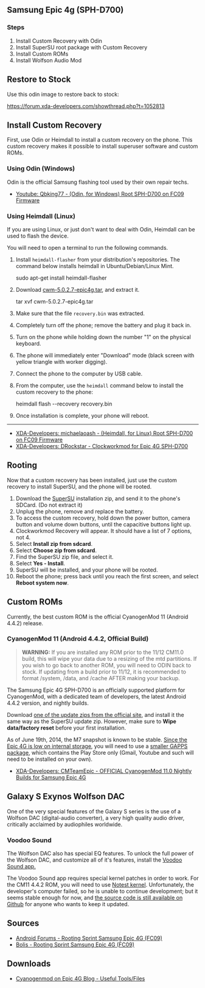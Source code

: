 ## Samsung Epic 4g (SPH-D700)

### Steps

1. Install Custom Recovery with Odin
2. Install SuperSU root package with Custom Recovery
3. Install Custom ROMs
4. Install Wolfson Audio Mod

## Restore to Stock

Use this odin image to restore back to stock:

https://forum.xda-developers.com/showthread.php?t=1052813

## Install Custom Recovery

First, use Odin or Heimdall to install a custom recovery on the phone. This custom recovery makes it possible to install superuser software and custom ROMs.

### Using Odin (Windows)

Odin is the official Samsung flashing tool used by their own repair techs.

* [Youtube: Qbking77 - (Odin, for Windows) Root SPH-D700 on FC09 Firmware](https://www.youtube.com/watch?v=C9eaCtiS0Bo)

### Using Heimdall (Linux)

If you are using Linux, or just don't want to deal with Odin, Heimdall can be used to flash the device.

You will need to open a terminal to run the following commands.

1. Install `heimdall-flasher` from your distribution's repositories. The command below installs heimdall in Ubuntu/Debian/Linux Mint.

    sudo apt-get install heimdall-flasher

2. Download [cwm-5.0.2.7-epic4g.tar](http://d-h.st/nIo), and extract it.

    tar xvf cwm-5.0.2.7-epic4g.tar

3. Make sure that the file `recovery.bin` was extracted.

4. Completely turn off the phone; remove the battery and plug it back in.

5. Turn on the phone while holding down the number "1" on the physical keyboard.

6. The phone will immediately enter "Download" mode (black screen with yellow triangle with worker digging).

7. Connect the phone to the computer by USB cable. 

8. From the computer, use the `heimdall` command below to install the custom recovery to the phone:

    heimdall flash --recovery recovery.bin

9. Once installation is complete, your phone will reboot.

---

* [XDA-Developers: michaelaoash - (Heimdall, for Linux) Root SPH-D700 on FC09 Firmware](http://forum.xda-developers.com/showthread.php?t=2356003)
* [XDA-Developers: DRockstar - Clockworkmod for Epic 4G SPH-D700](http://forum.xda-developers.com/showthread.php?t=1357655)

## Rooting

Now that a custom recovery has been installed, just use the custom recovery to install SuperSU, and the phone will be rooted.

1. Download the [SuperSU](http://download.chainfire.eu/supersu) installation zip, and send it to the phone's SDCard. (Do not extract it)
2. Unplug the phone, remove and replace the battery.
3. To access the custom recovery, hold down the power button, camera button and volume down buttons, until the capacitive buttons light up.
4. Clockworkmod Recovery will appear. It should have a list of 7 options, not 4.
5. Select **Install zip from sdcard**.
6. Select **Choose zip from sdcard**.
7. Find the SuperSU zip file, and select it.
8. Select **Yes - Install**.
9. SuperSU will be installed, and your phone will be rooted.
10. Reboot the phone; press back until you reach the first screen, and select **Reboot system now**.

## Custom ROMs

Currently, the best custom ROM is the official CyanogenMod 11 (Android 4.4.2) release.

### CyanogenMod 11 (Android 4.4.2, Official Build)

> **WARNING:** If you are installed any ROM prior to the 11/12 CM11.0 build, this will wipe your data due to a resizing of the mtd partitions. If you wish to go back to another ROM, you will need to ODIN back to stock. If updating from a build prior to 11/12, it is recommended to format /system, /data, and /cache AFTER making your backup.

The Samsung Epic 4G SPH-D700 is an officially supported platform for CyanogenMod, with a dedicated team of developers, the latest Android 4.4.2 version, and nightly builds.

Download [one of the update zips from the official site](http://download.cyanogenmod.org/?device=epicmtd), and install it the same way as the SuperSU update zip. However, make sure to **Wipe data/factory reset** before your first installation.

As of June 19th, 2014, the M7 snapshot is known to be stable. [Since the Epic 4G is low on internal storage](http://forum.xda-developers.com/showthread.php?t=2524262&page=81), you will need to use a [smaller GAPPS package](https://drive.google.com/file/d/0ByecW84ankN7ZU1mUjB1ZDJkU0U/edit?usp=sharing), which contains the Play Store only (Gmail, Youtube and such will need to be installed on your own).

* [XDA-Developers: CMTeamEpic - OFFICIAL CyanogenMod 11.0 Nightly Builds for Samsung Epic 4G](http://forum.xda-developers.com/showthread.php?t=2524262)

## Galaxy S Exynos Wolfson DAC

One of the very special features of the Galaxy S series is the use of a Wolfson DAC (digital-audio converter), a very high quality audio driver, critically acclaimed by audiophiles worldwide.

### Voodoo Sound

The Wolfson DAC also has special EQ features. To unlock the full power of the Wolfson DAC, and customize all of it's features, install the [Voodoo Sound app.](https://play.google.com/store/apps/details?id=org.projectvoodoo.controlapp)

The Voodoo Sound app requires special kernel patches in order to work. For the CM11 4.4.2 ROM, you will need to use [Notest kernel](http://forum.xda-developers.com/showthread.php?t=2654688). Unfortunately, the developer's computer failed, so he is unable to continue development; but it seems stable enough for now, and [the source code is still available on Github](https://github.com/didhiy/android_kernel_samsung_epicmtd) for anyone who wants to keep it updated.

## Sources

* [Android Forums - Rooting Sprint Samsung Epic 4G (FC09)](http://androidforums.com/epic-4g-all-things-root/731298-can-someone-help-me-root-my-sprint-epic-4g-put-cyanogenmod-10-1-a.html#post5911114)
* [Bolis - Rooting Sprint Samsung Epic 4G (FC09)](http://www.bolis.com/amillar/software/android-root-epic-4g)

## Downloads

* [Cyanogenmod on Epic 4G Blog - Useful Tools/Files](http://epiccm.blogspot.com/p/tools.html)